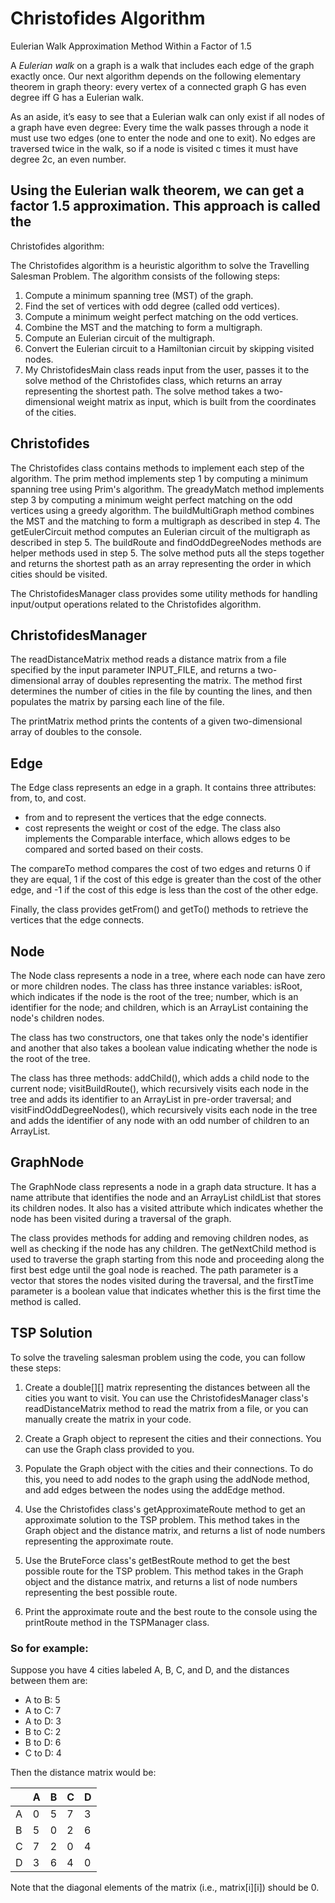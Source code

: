 # Christofides Algorithm
Eulerian Walk Approximation Method Within a Factor of 1.5 

A *Eulerian walk* on a graph is a walk that includes each edge of the graph exactly once. Our next algorithm depends on the following elementary theorem in graph theory: every vertex of a connected graph G has even degree iff G has a Eulerian walk.

As an aside, it’s easy to see that a Eulerian walk can only exist if all nodes of a graph have even
degree: Every time the walk passes through a node it must use two edges (one to enter the node and
one to exit). No edges are traversed twice in the walk, so if a node is visited c times it must have degree
2c, an even number.

## Using the Eulerian walk theorem, we can get a factor 1.5 approximation. This approach is called the
Christofides algorithm:

The Christofides algorithm is a heuristic algorithm to solve the Travelling Salesman Problem. The algorithm consists of the following steps:

1. Compute a minimum spanning tree (MST) of the graph.
2. Find the set of vertices with odd degree (called odd vertices).
3. Compute a minimum weight perfect matching on the odd vertices.
4. Combine the MST and the matching to form a multigraph.
5. Compute an Eulerian circuit of the multigraph.
6. Convert the Eulerian circuit to a Hamiltonian circuit by skipping visited nodes.
7. My ChristofidesMain class reads input from the user, passes it to the solve method of the Christofides class, which returns an array representing the shortest path. The solve method takes a two-dimensional weight matrix as input, which is built from the coordinates of the cities.


## Christofides

The Christofides class contains methods to implement each step of the algorithm. The prim method implements step 1 by computing a minimum spanning tree using Prim's algorithm. The greadyMatch method implements step 3 by computing a minimum weight perfect matching on the odd vertices using a greedy algorithm. The buildMultiGraph method combines the MST and the matching to form a multigraph as described in step 4. The getEulerCircuit method computes an Eulerian circuit of the multigraph as described in step 5. The buildRoute and findOddDegreeNodes methods are helper methods used in step 5. The solve method puts all the steps together and returns the shortest path as an array representing the order in which cities should be visited.

The ChristofidesManager class provides some utility methods for handling input/output operations related to the Christofides algorithm.

## ChristofidesManager 

The readDistanceMatrix method reads a distance matrix from a file specified by the input parameter INPUT_FILE, and returns a two-dimensional array of doubles representing the matrix. The method first determines the number of cities in the file by counting the lines, and then populates the matrix by parsing each line of the file.

The printMatrix method prints the contents of a given two-dimensional array of doubles to the console.

## Edge

The Edge class represents an edge in a graph. It contains three attributes: from, to, and cost.

- from and to represent the vertices that the edge connects.
- cost represents the weight or cost of the edge.
The class also implements the Comparable interface, which allows edges to be compared and sorted based on their costs.

The compareTo method compares the cost of two edges and returns 0 if they are equal, 1 if the cost of this edge is greater than the cost of the other edge, and -1 if the cost of this edge is less than the cost of the other edge.

Finally, the class provides getFrom() and getTo() methods to retrieve the vertices that the edge connects.

## Node

The Node class represents a node in a tree, where each node can have zero or more children nodes. The class has three instance variables: isRoot, which indicates if the node is the root of the tree; number, which is an identifier for the node; and children, which is an ArrayList containing the node's children nodes.

The class has two constructors, one that takes only the node's identifier and another that also takes a boolean value indicating whether the node is the root of the tree.

The class has three methods: addChild(), which adds a child node to the current node; visitBuildRoute(), which recursively visits each node in the tree and adds its identifier to an ArrayList in pre-order traversal; and visitFindOddDegreeNodes(), which recursively visits each node in the tree and adds the identifier of any node with an odd number of children to an ArrayList.

## GraphNode

The GraphNode class represents a node in a graph data structure. It has a name attribute that identifies the node and an ArrayList childList that stores its children nodes. It also has a visited attribute which indicates whether the node has been visited during a traversal of the graph.

The class provides methods for adding and removing children nodes, as well as checking if the node has any children. The getNextChild method is used to traverse the graph starting from this node and proceeding along the first best edge until the goal node is reached. The path parameter is a vector that stores the nodes visited during the traversal, and the firstTime parameter is a boolean value that indicates whether this is the first time the method is called.

## TSP Solution

To solve the traveling salesman problem using the code, you can follow these steps:

1. Create a double[][] matrix representing the distances between all the cities you want to visit. You can use the ChristofidesManager class's readDistanceMatrix method to read the matrix from a file, or you can manually create the matrix in your code.

2. Create a Graph object to represent the cities and their connections. You can use the Graph class provided to you.

3. Populate the Graph object with the cities and their connections. To do this, you need to add nodes to the graph using the addNode method, and add edges between the nodes using the addEdge method.

4. Use the Christofides class's getApproximateRoute method to get an approximate solution to the TSP problem. This method takes in the Graph object and the distance matrix, and returns a list of node numbers representing the approximate route.

5. Use the BruteForce class's getBestRoute method to get the best possible route for the TSP problem. This method takes in the Graph object and the distance matrix, and returns a list of node numbers representing the best possible route.

6. Print the approximate route and the best route to the console using the printRoute method in the TSPManager class.

### So for example:

Suppose you have 4 cities labeled A, B, C, and D, and the distances between them are:

- A to B: 5
- A to C: 7
- A to D: 3
- B to C: 2
- B to D: 6
- C to D: 4

Then the distance matrix would be:

|   | A | B | C | D |
|---|---|---|---|---|
| A | 0 | 5 | 7 | 3 |
| B | 5 | 0 | 2 | 6 |
| C | 7 | 2 | 0 | 4 |
| D | 3 | 6 | 4 | 0 |

Note that the diagonal elements of the matrix (i.e., matrix[i][i]) should be 0.

